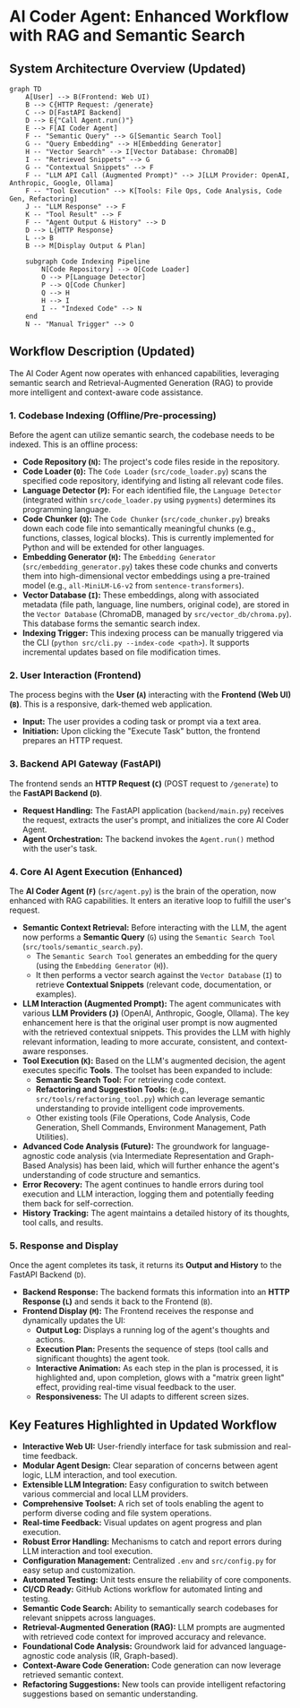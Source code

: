 # AI Coder Agent: Enhanced Workflow with RAG and Semantic Search

## System Architecture Overview (Updated)

```mermaid
graph TD
    A[User] --> B(Frontend: Web UI)
    B --> C{HTTP Request: /generate}
    C --> D[FastAPI Backend]
    D --> E{"Call Agent.run()"}
    E --> F[AI Coder Agent]
    F -- "Semantic Query" --> G[Semantic Search Tool]
    G -- "Query Embedding" --> H[Embedding Generator]
    H -- "Vector Search" --> I[Vector Database: ChromaDB]
    I -- "Retrieved Snippets" --> G
    G -- "Contextual Snippets" --> F
    F -- "LLM API Call (Augmented Prompt)" --> J[LLM Provider: OpenAI, Anthropic, Google, Ollama]
    F -- "Tool Execution" --> K[Tools: File Ops, Code Analysis, Code Gen, Refactoring]
    J -- "LLM Response" --> F
    K -- "Tool Result" --> F
    F -- "Agent Output & History" --> D
    D --> L{HTTP Response}
    L --> B
    B --> M[Display Output & Plan]

    subgraph Code Indexing Pipeline
        N[Code Repository] --> O[Code Loader]
        O --> P[Language Detector]
        P --> Q[Code Chunker]
        Q --> H
        H --> I
        I -- "Indexed Code" --> N
    end
    N -- "Manual Trigger" --> O
```

## Workflow Description (Updated)

The AI Coder Agent now operates with enhanced capabilities, leveraging semantic search and Retrieval-Augmented Generation (RAG) to provide more intelligent and context-aware code assistance.

### 1. Codebase Indexing (Offline/Pre-processing)

Before the agent can utilize semantic search, the codebase needs to be indexed. This is an offline process:

*   **Code Repository (`N`):** The project's code files reside in the repository.
*   **Code Loader (`O`):** The `Code Loader` (`src/code_loader.py`) scans the specified code repository, identifying and listing all relevant code files.
*   **Language Detector (`P`):** For each identified file, the `Language Detector` (integrated within `src/code_loader.py` using `pygments`) determines its programming language.
*   **Code Chunker (`Q`):** The `Code Chunker` (`src/code_chunker.py`) breaks down each code file into semantically meaningful chunks (e.g., functions, classes, logical blocks). This is currently implemented for Python and will be extended for other languages.
*   **Embedding Generator (`H`):** The `Embedding Generator` (`src/embedding_generator.py`) takes these code chunks and converts them into high-dimensional vector embeddings using a pre-trained model (e.g., `all-MiniLM-L6-v2` from `sentence-transformers`).
*   **Vector Database (`I`):** These embeddings, along with associated metadata (file path, language, line numbers, original code), are stored in the `Vector Database` (ChromaDB, managed by `src/vector_db/chroma.py`). This database forms the semantic search index.
*   **Indexing Trigger:** This indexing process can be manually triggered via the CLI (`python src/cli.py --index-code <path>`). It supports incremental updates based on file modification times.

### 2. User Interaction (Frontend)

The process begins with the **User (`A`)** interacting with the **Frontend (Web UI) (`B`)**. This is a responsive, dark-themed web application.

*   **Input:** The user provides a coding task or prompt via a text area.
*   **Initiation:** Upon clicking the "Execute Task" button, the frontend prepares an HTTP request.

### 3. Backend API Gateway (FastAPI)

The frontend sends an **HTTP Request (`C`)** (POST request to `/generate`) to the **FastAPI Backend (`D`)**.

*   **Request Handling:** The FastAPI application (`backend/main.py`) receives the request, extracts the user's prompt, and initializes the core AI Coder Agent.
*   **Agent Orchestration:** The backend invokes the `Agent.run()` method with the user's task.

### 4. Core AI Agent Execution (Enhanced)

The **AI Coder Agent (`F`)** (`src/agent.py`) is the brain of the operation, now enhanced with RAG capabilities. It enters an iterative loop to fulfill the user's request.

*   **Semantic Context Retrieval:** Before interacting with the LLM, the agent now performs a **Semantic Query** (`G`) using the `Semantic Search Tool` (`src/tools/semantic_search.py`).
    *   The `Semantic Search Tool` generates an embedding for the query (using the `Embedding Generator` (`H`)).
    *   It then performs a vector search against the `Vector Database` (`I`) to retrieve **Contextual Snippets** (relevant code, documentation, or examples).
*   **LLM Interaction (Augmented Prompt):** The agent communicates with various **LLM Providers (`J`)** (OpenAI, Anthropic, Google, Ollama). The key enhancement here is that the original user prompt is now augmented with the retrieved contextual snippets. This provides the LLM with highly relevant information, leading to more accurate, consistent, and context-aware responses.
*   **Tool Execution (`K`):** Based on the LLM's augmented decision, the agent executes specific **Tools**. The toolset has been expanded to include:
    *   **Semantic Search Tool:** For retrieving code context.
    *   **Refactoring and Suggestion Tools:** (e.g., `src/tools/refactoring_tool.py`) which can leverage semantic understanding to provide intelligent code improvements.
    *   Other existing tools (File Operations, Code Analysis, Code Generation, Shell Commands, Environment Management, Path Utilities).
*   **Advanced Code Analysis (Future):** The groundwork for language-agnostic code analysis (via Intermediate Representation and Graph-Based Analysis) has been laid, which will further enhance the agent's understanding of code structure and semantics.
*   **Error Recovery:** The agent continues to handle errors during tool execution and LLM interaction, logging them and potentially feeding them back for self-correction.
*   **History Tracking:** The agent maintains a detailed history of its thoughts, tool calls, and results.

### 5. Response and Display

Once the agent completes its task, it returns its **Output and History** to the FastAPI Backend (`D`).

*   **Backend Response:** The backend formats this information into an **HTTP Response (`L`)** and sends it back to the Frontend (`B`).
*   **Frontend Display (`M`):** The Frontend receives the response and dynamically updates the UI:
    *   **Output Log:** Displays a running log of the agent's thoughts and actions.
    *   **Execution Plan:** Presents the sequence of steps (tool calls and significant thoughts) the agent took.
    *   **Interactive Animation:** As each step in the plan is processed, it is highlighted and, upon completion, glows with a "matrix green light" effect, providing real-time visual feedback to the user.
    *   **Responsiveness:** The UI adapts to different screen sizes.

## Key Features Highlighted in Updated Workflow

*   **Interactive Web UI:** User-friendly interface for task submission and real-time feedback.
*   **Modular Agent Design:** Clear separation of concerns between agent logic, LLM interaction, and tool execution.
*   **Extensible LLM Integration:** Easy configuration to switch between various commercial and local LLM providers.
*   **Comprehensive Toolset:** A rich set of tools enabling the agent to perform diverse coding and file system operations.
*   **Real-time Feedback:** Visual updates on agent progress and plan execution.
*   **Robust Error Handling:** Mechanisms to catch and report errors during LLM interaction and tool execution.
*   **Configuration Management:** Centralized `.env` and `src/config.py` for easy setup and customization.
*   **Automated Testing:** Unit tests ensure the reliability of core components.
*   **CI/CD Ready:** GitHub Actions workflow for automated linting and testing.
*   **Semantic Code Search:** Ability to semantically search codebases for relevant snippets across languages.
*   **Retrieval-Augmented Generation (RAG):** LLM prompts are augmented with retrieved code context for improved accuracy and relevance.
*   **Foundational Code Analysis:** Groundwork laid for advanced language-agnostic code analysis (IR, Graph-based).
*   **Context-Aware Code Generation:** Code generation can now leverage retrieved semantic context.
*   **Refactoring Suggestions:** New tools can provide intelligent refactoring suggestions based on semantic understanding.
